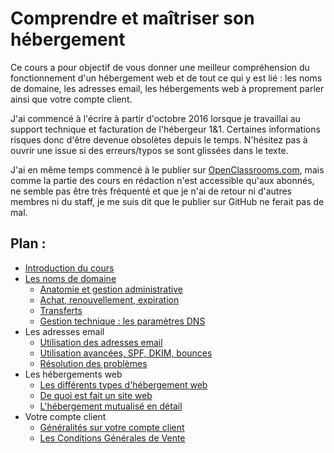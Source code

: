 # Comprendre et maîtriser son hébergement

Ce cours a pour objectif de vous donner une meilleur compréhension du fonctionnement d'un hébergement web et de tout ce qui y est lié : les noms de domaine, les adresses email, les hébergements web à proprement parler ainsi que votre compte client.

J'ai commencé à l'écrire à partir d'octobre 2016 lorsque je travaillai au support technique et facturation de l'hébergeur 1&1. Certaines informations risques donc d'être devenue obsolètes depuis le temps. N'hésitez pas à ouvrir une issue si des erreurs/typos se sont glissées dans le texte.

J'ai en même temps commencé à le publier sur [OpenClassrooms.com](https://openclassrooms.com), mais comme la partie des cours en rédaction n'est accessible qu'aux abonnés, ne semble pas être très fréquenté et que je n'ai de retour ni d'autres membres ni du staff, je me suis dit que le publier sur GitHub ne ferait pas de mal.

## Plan :

- [Introduction du cours](0_introduction.md)
- [Les noms de domaine](1-1_domaine_introduction.md)
	- [Anatomie et gestion administrative](1-2_domaine_anatomie_gestion_administrative.md)
	- [Achat, renouvellement, expiration](1-3_domaine_achat_renouvellement_expiration.md)
	- [Transferts](1-4_domaine_transferts.md)
	- [Gestion technique : les paramètres DNS](1-5_domaine_parametres_dns.md)
- Les adresses email
	- [Utilisation des adresses email](2-1_email_utilisation.md)
	- [Utilisation avancées, SPF, DKIM, bounces](2-2_email_utilisations_avancees.md)
	- [Résolution des problèmes](2-3_email_resolution_problemes.md)
- Les hébergements web
	- [Les différents types d'hébergement web](3-1_differents_types_hebergement_web.md)
	- [De quoi est fait un site web](3-2_de_quoi_est_fait_un_site_web.md)
	- [L'hébergement mutualisé en détail](3-3_hebergement_mutualise_en_details.md)
- Votre compte client
	- [Généralités sur votre compte client](4-1_generalites_compte_client.md)
	- [Les Conditions Générales de Vente](4-2_conditions_generales_de_vente.md)
